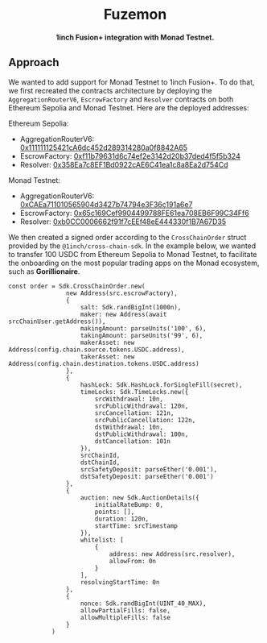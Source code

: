
<h1 align="center">
  <br>
  <br>
  Fuzemon
  <br>
</h1>

<h4 align="center">1inch Fusion+ integration with Monad Testnet.</h4>

## Approach
We wanted to add support for Monad Testnet to 1inch Fusion+. To do that, we first recreated the contracts architecture by deploying the `AggregationRouterV6`, `EscrowFactory` and `Resolver` contracts on both Ethereum Sepolia and Monad Testnet. Here are the deployed addresses:

Ethereum Sepolia:
- AggregationRouterV6: [0x111111125421cA6dc452d289314280a0f8842A65](https://sepolia.etherscan.io/address/0x111111125421cA6dc452d289314280a0f8842A65#code)
- EscrowFactory: [0xf11b79631d6c74ef2e3142d20b37ded4f5f5b324](https://sepolia.etherscan.io/address/0xf11b79631d6c74ef2e3142d20b37ded4f5f5b324#code)
- Resolver: [0x358Ea7c8EF1Bd0922cAE6C41ea1c8a8Ea2d754Cd](https://sepolia.etherscan.io/address/0x358Ea7c8EF1Bd0922cAE6C41ea1c8a8Ea2d754Cd#code)

Monad Testnet:
- AggregationRouterV6: [0xCAEa711010565904d3427b74794e3F36c191a6e7](https://testnet.monadexplorer.com/address/0xCAEa711010565904d3427b74794e3F36c191a6e7)
- EscrowFactory: [0x65c169Cef9904499788FE61ea708EB6F99C34Ff6](https://testnet.monadexplorer.com/address/0x65c169Cef9904499788FE61ea708EB6F99C34Ff6)
- Resolver: [0xb0CC0006662f91f7cEEf48eE444330f1B7A67D35](https://testnet.monadexplorer.com/address/0xb0CC0006662f91f7cEEf48eE444330f1B7A67D35)

We then created a signed order according to the `CrossChainOrder` struct provided by the `@1inch/cross-chain-sdk`. In the example below, we wanted to transfer 100 USDC from Ethereum Sepolia to Monad Testnet, to facilitate the onboarding on the most popular trading apps on the Monad ecosystem, such as <strong>Gorillionaire</strong>.

```
const order = Sdk.CrossChainOrder.new(
                new Address(src.escrowFactory),
                {
                    salt: Sdk.randBigInt(1000n),
                    maker: new Address(await srcChainUser.getAddress()),
                    makingAmount: parseUnits('100', 6),
                    takingAmount: parseUnits('99', 6),
                    makerAsset: new Address(config.chain.source.tokens.USDC.address),
                    takerAsset: new Address(config.chain.destination.tokens.USDC.address)
                },
                {
                    hashLock: Sdk.HashLock.forSingleFill(secret),
                    timeLocks: Sdk.TimeLocks.new({
                        srcWithdrawal: 10n,
                        srcPublicWithdrawal: 120n,
                        srcCancellation: 121n,
                        srcPublicCancellation: 122n,
                        dstWithdrawal: 10n,
                        dstPublicWithdrawal: 100n,
                        dstCancellation: 101n
                    }),
                    srcChainId,
                    dstChainId,
                    srcSafetyDeposit: parseEther('0.001'),
                    dstSafetyDeposit: parseEther('0.001')
                },
                {
                    auction: new Sdk.AuctionDetails({
                        initialRateBump: 0,
                        points: [],
                        duration: 120n,
                        startTime: srcTimestamp
                    }),
                    whitelist: [
                        {
                            address: new Address(src.resolver),
                            allowFrom: 0n
                        }
                    ],
                    resolvingStartTime: 0n
                },
                {
                    nonce: Sdk.randBigInt(UINT_40_MAX),
                    allowPartialFills: false,
                    allowMultipleFills: false
                }
            )
```